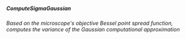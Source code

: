 ##### **ComputeSigmaGaussian**
######  Based on the microscope's objective Bessel point spread function, computes the variance of the Gaussian computational approximation 
